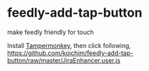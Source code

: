 # feedly-add-tap-button
make feedly friendly for touch

Install <a href="https://www.tampermonkey.net/">Tampermonkey</a>, then click following,<br/>
https://github.com/koichim/feedly-add-tap-button/raw/master/JiraEnhancer.user.js
